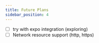 ```yaml
---
title: Future Plans
sidebar_position: 4
---
```


- [ ] try with expo integration (exploring)
- [ ] Network resource support (http, https)
